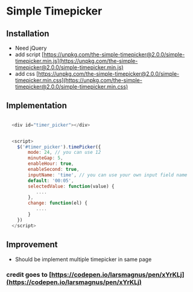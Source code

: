 # Simple Timepicker


## Installation

- Need jQuery 
- add script [https://unpkg.com/the-simple-timepicker@2.0.0/simple-timepicker.min.js](https://unpkg.com/the-simple-timepicker@2.0.0/simple-timepicker.min.js)
- add css [https://unpkg.com/the-simple-timepicker@2.0.0/simple-timepicker.min.css](https://unpkg.com/the-simple-timepicker@2.0.0/simple-timepicker.min.css)

## Implementation

```javascript

  <div id="timer_picker"></div>


  <script>
    $('#timer_picker').timePicker({
        mode: 24, // you can use 12 
        minuteGap: 5,
        enableHour: true,
        enableSecond: true,
        inputName: 'time', // you can use your own input field name
        default: '00:05',
        selectedValue: function(value) {
           .... 
        },
        change: function(el) {
           .... 
        }
    })
  </script>

```

## Improvement
- Should be implement multiple timepicker in same page

### credit goes to [https://codepen.io/larsmagnus/pen/xYrKLj](https://codepen.io/larsmagnus/pen/xYrKLj)
